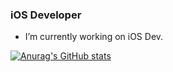 ### iOS Developer
- I’m currently working on iOS Dev.
  
[![Anurag's GitHub stats](https://github-readme-stats.vercel.app/api?username=KyoPak&theme=codeSTACKr)](https://github.com/anuraghazra/github-readme-stats)
<!--
**KyoPak/KyoPak** is a ✨ _special_ ✨ repository because its `README.md` (this file) appears on your GitHub profile.

Here are some ideas to get you started:

- 🔭 I’m currently working on ...
- 🌱 I’m currently learning ...
- 👯 I’m looking to collaborate on ...
- 🤔 I’m looking for help with ...
- 💬 Ask me about ...
- 📫 How to reach me: ...
- 😄 Pronouns: ...
- ⚡ Fun fact: ...
-->
